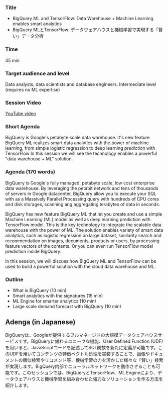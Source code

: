 ### Title

- BigQuery ML and TensorFlow: Data Warehouse + Machine Learning enables smart analytics
- BigQuery MLとTensorFlow: データウェアハウスと機械学習で実現する「賢い」データ分析

### Time

45 min

### Target audience and level

Data analysts, data scientists and database engineers. Intermediate level (requires no ML expertise)

### Session Video

[YouTube video](https://youtu.be/Ov3Om5Y_Fbg)

### Short Agenda

BigQuery is Google's petabyte scale data warehouse. It's new feature BigQuery ML realizes smart data analytics with the power of machine learning, from simple logistic regression to deep learning prediction with TensorFlow In this session we will see the technology enables a powerful "data warehouse + ML" solution.

### Agenda (170 words)

BigQuery is Google's fully managed, petabyte scale, low cost enterprise data warehouse. By leveraging the petabit network and tens of thousands of servers in Google datacenter, BigQuery allow you to execute your SQL with as a Massively Parallel Processing query with hundreds of CPU cores and disk storages, scanning ang aggregating terabytes of data in seconds.

BigQuery has new feature BigQuery ML that let you create and use a simple Machine Learning (ML) model as well as deep learning prediction with TensorFlow model. This is the key technology to integrate the scalable data warehouse with the power of ML. The solution enables variety of smart data analytics, such as logistic regression on large dataset, similarity search and recommendation on images, documents, products or users, by processing feature vectors of the contents. Or you can even run TensorFlow model prediction inside BigQuery.

In this session, we will discuss how BigQuery ML and TensorFlow can be used to build a powerful solution with the cloud data warehouse and ML.

### Outline

- What is BigQuery (10 min)
- Smart analytics with the signatures (15 min)
- ML Engine for smarter analytics (10 min)
- Large scale demand forecast with BigQuery (10 min)

## Adenga (in Japanese)

BigQueryは、Googleが提供するフルマネージドの大規模データウェアハウスサービスです。BigQueryに備わるユニークな機能、User Defined Function (UDF)を用いると、JavaScriptコードを記述してSQL関数を新たに定義が可能です。このUDFを用いてコンテンツの特徴ベクトル処理を実装することで、画像やドキュメントの類似検索やリコメンド等、機械学習の力を活かした様々な「賢い」検索が実現します。BigQuery内部でニューラルネットワークを動作させることも可能です。このセッションでは、BigQueryとTensorFlow、ML Engineにより、データウェアハウスと機械学習を組み合わせた強力なソリューションを作る方法を紹介します。




